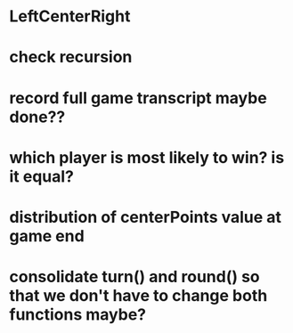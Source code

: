 # LeftCenterRight
# check recursion
# record full game transcript maybe done??
# which player is most likely to win? is it equal?
# distribution of centerPoints value at game end
# consolidate turn() and round() so that we don't have to change both functions maybe?